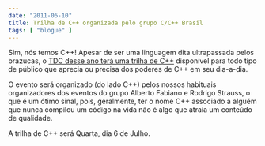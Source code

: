 ```yaml
---
date: "2011-06-10"
title: Trilha de C++ organizada pelo grupo C/C++ Brasil
tags: [ "blogue" ]
---
```

Sim, nós temos C++! Apesar de ser uma linguagem dita ultrapassada pelos brazucas, o [TDC desse ano terá uma trilha de C++](http://thedevelopersconference.com.br/tdc/2011/saopaulo/trilha-ccc#programacao) disponível para todo tipo de público que aprecia ou precisa dos poderes de C++ em seu dia-a-dia.

O evento será organizado (do lado C++) pelos nossos habituais organizadores dos eventos do grupo Alberto Fabiano e Rodrigo Strauss, o que é um ótimo sinal, pois, geralmente, ter o nome C++ associado a alguém que nunca compilou um código na vida não é algo que atraia um conteúdo de qualidade.

A trilha de C++ será Quarta, dia 6 de Julho.

